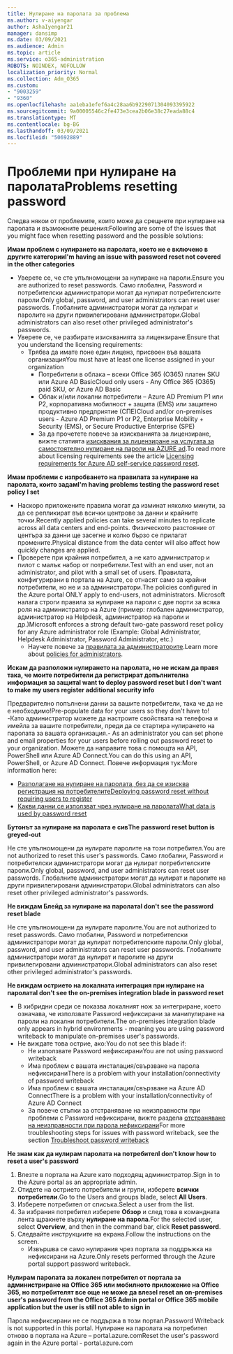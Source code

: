 ```yaml
---
title: Нулиране на паролата за проблема
ms.author: v-aiyengar
author: AshaIyengar21
manager: dansimp
ms.date: 03/09/2021
ms.audience: Admin
ms.topic: article
ms.service: o365-administration
ROBOTS: NOINDEX, NOFOLLOW
localization_priority: Normal
ms.collection: Adm_O365
ms.custom:
- "9003259"
- "9360"
ms.openlocfilehash: aa1eba1efef6a4c28aa6b9229071304093395922
ms.sourcegitcommit: 9a00005546c2fe473e3cea2b06e38c27eada88c4
ms.translationtype: MT
ms.contentlocale: bg-BG
ms.lasthandoff: 03/09/2021
ms.locfileid: "50692889"
---
```

# <a name="problems-resetting-password"></a><span data-ttu-id="9efac-102">Проблеми при нулиране на паролата</span><span class="sxs-lookup"><span data-stu-id="9efac-102">Problems resetting password</span></span>

<span data-ttu-id="9efac-103">Следва някои от проблемите, които може да срещнете при нулиране на паролата и възможните решения:</span><span class="sxs-lookup"><span data-stu-id="9efac-103">Following are some of the issues that you might face when resetting password and the possible solutions:</span></span>

<span data-ttu-id="9efac-104">**Имам проблем с нулирането на паролата, което не е включено в другите категории**</span><span class="sxs-lookup"><span data-stu-id="9efac-104">**I'm having an issue with password reset not covered in the other categories**</span></span>

- <span data-ttu-id="9efac-105">Уверете се, че сте упълномощени за нулиране на пароли.</span><span class="sxs-lookup"><span data-stu-id="9efac-105">Ensure you are authorized to reset passwords.</span></span> <span data-ttu-id="9efac-106">Само глобални, Password и потребителски администратори могат да нулират потребителските пароли.</span><span class="sxs-lookup"><span data-stu-id="9efac-106">Only global, password, and user administrators can reset user passwords.</span></span> <span data-ttu-id="9efac-107">Глобалните администратори могат да нулират и паролите на други привилегировани администратори.</span><span class="sxs-lookup"><span data-stu-id="9efac-107">Global administrators can also reset other privileged administrator's passwords.</span></span>
- <span data-ttu-id="9efac-108">Уверете се, че разбирате изискванията за лицензиране:</span><span class="sxs-lookup"><span data-stu-id="9efac-108">Ensure that you understand the licensing requirements:</span></span>
    - <span data-ttu-id="9efac-109">Трябва да имате поне един лиценз, присвоен във вашата организация</span><span class="sxs-lookup"><span data-stu-id="9efac-109">You must have at least one license assigned in your organization</span></span>
        - <span data-ttu-id="9efac-110">Потребители в облака – всеки Office 365 (O365) платен SKU или Azure AD Basic</span><span class="sxs-lookup"><span data-stu-id="9efac-110">Cloud only users - Any Office 365 (O365) paid SKU, or Azure AD Basic</span></span>
        - <span data-ttu-id="9efac-111">Облак и/или локални потребители – Azure AD Premium P1 или P2, корпоративна мобилност + защита (EMS) или защитено продуктивно предприятие (СПЕ)</span><span class="sxs-lookup"><span data-stu-id="9efac-111">Cloud and/or on-premises users - Azure AD Premium P1 or P2, Enterprise Mobility + Security (EMS), or Secure Productive Enterprise (SPE)</span></span>
        - <span data-ttu-id="9efac-112">За да прочетете повече за изискванията за лицензиране, вижте статията [изисквания за лицензиране на услугата за самостоятелно нулиране на пароли на AZURE ad](https://docs.microsoft.com/azure/active-directory/active-directory-passwords-licensing?WT.mc_id=Portal-Microsoft_Azure_Support).</span><span class="sxs-lookup"><span data-stu-id="9efac-112">To read more about licensing requirements see the article [Licensing requirements for Azure AD self-service password reset](https://docs.microsoft.com/azure/active-directory/active-directory-passwords-licensing?WT.mc_id=Portal-Microsoft_Azure_Support).</span></span>

<span data-ttu-id="9efac-113">**Имам проблеми с изпробването на правилата за нулиране на паролата, които задам**</span><span class="sxs-lookup"><span data-stu-id="9efac-113">**I'm having problems testing the password reset policy I set**</span></span>

- <span data-ttu-id="9efac-114">Наскоро приложените правила могат да изминат няколко минути, за да се репликират във всички центрове за данни и крайните точки.</span><span class="sxs-lookup"><span data-stu-id="9efac-114">Recently applied policies can take several minutes to replicate across all data centers and end-points.</span></span> <span data-ttu-id="9efac-115">Физическото разстояние от центъра за данни ще засегне и колко бързо се прилагат промените.</span><span class="sxs-lookup"><span data-stu-id="9efac-115">Physical distance from the data center will also affect how quickly changes are applied.</span></span>
- <span data-ttu-id="9efac-116">Проверете при крайния потребител, а не като администратор и пилот с малък набор от потребители.</span><span class="sxs-lookup"><span data-stu-id="9efac-116">Test with an end user, not an administrator, and pilot with a small set of users.</span></span> <span data-ttu-id="9efac-117">Правилата, конфигурирани в портала на Azure, се отнасят само за крайни потребители, но не и за администратори.</span><span class="sxs-lookup"><span data-stu-id="9efac-117">The policies configured in the Azure portal ONLY apply to end-users, not administrators.</span></span> <span data-ttu-id="9efac-118">Microsoft налага строги правила за нулиране на пароли с две порти за всяка роля на администратор на Azure (пример: глобален администратор, администратор на Helpdesk, администратор на пароли и др.)</span><span class="sxs-lookup"><span data-stu-id="9efac-118">Microsoft enforces a strong default two-gate password reset policy for any Azure administrator role (Example: Global Administrator, Helpdesk Administrator, Password Administrator, etc.)</span></span>
    - <span data-ttu-id="9efac-119">Научете повече за [правилата за администраторите](https://docs.microsoft.com/azure/active-directory/active-directory-passwords-policy?WT.mc_id=Portal-Microsoft_Azure_Support#administrator-password-policy-differences).</span><span class="sxs-lookup"><span data-stu-id="9efac-119">Learn more about [policies for administrators](https://docs.microsoft.com/azure/active-directory/active-directory-passwords-policy?WT.mc_id=Portal-Microsoft_Azure_Support#administrator-password-policy-differences).</span></span>

<span data-ttu-id="9efac-120">**Искам да разположи нулирането на паролата, но не искам да правя така, че моите потребители да регистрират допълнителна информация за защита**</span><span class="sxs-lookup"><span data-stu-id="9efac-120">**I want to deploy password reset but I don't want to make my users register additional security info**</span></span>

<span data-ttu-id="9efac-121">Предварително попълнени данни за вашите потребители, така че да не е необходимо!</span><span class="sxs-lookup"><span data-stu-id="9efac-121">Pre-populate data for your users so they don't have to!</span></span> <span data-ttu-id="9efac-122">-Като администратор можете да настроите свойствата на телефона и имейла за вашите потребители, преди да се стартира нулирането на паролата за вашата организация.</span><span class="sxs-lookup"><span data-stu-id="9efac-122">- As an administrator you can set phone and email properties for your users before rolling out password reset to your organization.</span></span> <span data-ttu-id="9efac-123">Можете да направите това с помощта на API, PowerShell или Azure AD Connect.</span><span class="sxs-lookup"><span data-stu-id="9efac-123">You can do this using an API, PowerShell, or Azure AD Connect.</span></span> <span data-ttu-id="9efac-124">Повече информация тук:</span><span class="sxs-lookup"><span data-stu-id="9efac-124">More information here:</span></span>
- [<span data-ttu-id="9efac-125">Разполагане на нулиране на паролата, без да се изисква регистрация на потребителите</span><span class="sxs-lookup"><span data-stu-id="9efac-125">Deploying password reset without requiring users to register</span></span>](https://docs.microsoft.com/azure/active-directory/active-directory-passwords-policy?WT.mc_id=Portal-Microsoft_Azure_Support#administrator-password-policy-differences)
- [<span data-ttu-id="9efac-126">Какви данни се използват чрез нулиране на паролата</span><span class="sxs-lookup"><span data-stu-id="9efac-126">What data is used by password reset</span></span>](https://docs.microsoft.com/azure/active-directory/active-directory-passwords-data?WT.mc_id=Portal-Microsoft_Azure_Support)

<span data-ttu-id="9efac-127">**Бутонът за нулиране на паролата е сив**</span><span class="sxs-lookup"><span data-stu-id="9efac-127">**The password reset button is greyed-out**</span></span>

<span data-ttu-id="9efac-128">Не сте упълномощени да нулирате паролите на този потребител.</span><span class="sxs-lookup"><span data-stu-id="9efac-128">You are not authorized to reset this user's passwords.</span></span> <span data-ttu-id="9efac-129">Само глобални, Password и потребителски администратори могат да нулират потребителските пароли.</span><span class="sxs-lookup"><span data-stu-id="9efac-129">Only global, password, and user administrators can reset user passwords.</span></span> <span data-ttu-id="9efac-130">Глобалните администратори могат да нулират и паролите на други привилегировани администратори.</span><span class="sxs-lookup"><span data-stu-id="9efac-130">Global administrators can also reset other privileged administrator's passwords.</span></span>

<span data-ttu-id="9efac-131">**Не виждам Блейд за нулиране на паролата**</span><span class="sxs-lookup"><span data-stu-id="9efac-131">**I don't see the password reset blade**</span></span>

<span data-ttu-id="9efac-132">Не сте упълномощени да нулирате паролите.</span><span class="sxs-lookup"><span data-stu-id="9efac-132">You are not authorized to reset passwords.</span></span> <span data-ttu-id="9efac-133">Само глобални, Password и потребителски администратори могат да нулират потребителските пароли.</span><span class="sxs-lookup"><span data-stu-id="9efac-133">Only global, password, and user administrators can reset user passwords.</span></span> <span data-ttu-id="9efac-134">Глобалните администратори могат да нулират и паролите на други привилегировани администратори.</span><span class="sxs-lookup"><span data-stu-id="9efac-134">Global administrators can also reset other privileged administrator's passwords.</span></span>

<span data-ttu-id="9efac-135">**Не виждам острието на локалната интеграция при нулиране на паролата**</span><span class="sxs-lookup"><span data-stu-id="9efac-135">**I don't see the on-premises integration blade in password reset**</span></span>

- <span data-ttu-id="9efac-136">В хибридни среди се показва локалният нож за интегриране, което означава, че използвате Password нефиксирани за манипулиране на пароли на локални потребители.</span><span class="sxs-lookup"><span data-stu-id="9efac-136">The on-premises integration blade only appears in hybrid environments - meaning you are using password writeback to manipulate on-premises user's passwords.</span></span>
- <span data-ttu-id="9efac-137">Не виждате това острие, ако:</span><span class="sxs-lookup"><span data-stu-id="9efac-137">You do not see this blade if:</span></span>
    - <span data-ttu-id="9efac-138">Не използвате Password нефиксирани</span><span class="sxs-lookup"><span data-stu-id="9efac-138">You are not using password writeback</span></span>
    - <span data-ttu-id="9efac-139">Има проблем с вашата инсталация/свързване на парола нефиксирани</span><span class="sxs-lookup"><span data-stu-id="9efac-139">There is a problem with your installation/connectivity of password writeback</span></span>
    - <span data-ttu-id="9efac-140">Има проблем с вашата инсталация/свързване на Azure AD Connect</span><span class="sxs-lookup"><span data-stu-id="9efac-140">There is a problem with your installation/connectivity of Azure AD Connect</span></span>
    - <span data-ttu-id="9efac-141">За повече стъпки за отстраняване на неизправности при проблеми с Password нефиксирани, вижте раздела [отстраняване на неизправности при парола нефиксирани](https://docs.microsoft.com/azure/active-directory/active-directory-passwords-data?WT.mc_id=Portal-Microsoft_Azure_Support)</span><span class="sxs-lookup"><span data-stu-id="9efac-141">For more troubleshooting steps for issues with password writeback, see the section [Troubleshoot password writeback](https://docs.microsoft.com/azure/active-directory/active-directory-passwords-data?WT.mc_id=Portal-Microsoft_Azure_Support)</span></span>

<span data-ttu-id="9efac-142">**Не знам как да нулирам паролата на потребител**</span><span class="sxs-lookup"><span data-stu-id="9efac-142">**I don't know how to reset a user's password**</span></span>

1. <span data-ttu-id="9efac-143">Влезте в портала на Azure като подходящ администратор.</span><span class="sxs-lookup"><span data-stu-id="9efac-143">Sign in to the Azure portal as an appropriate admin.</span></span>
1. <span data-ttu-id="9efac-144">Отидете на острието потребители и групи, изберете **всички потребители**.</span><span class="sxs-lookup"><span data-stu-id="9efac-144">Go to the Users and groups blade, select **All Users**.</span></span>
1. <span data-ttu-id="9efac-145">Изберете потребител от списъка.</span><span class="sxs-lookup"><span data-stu-id="9efac-145">Select a user from the list.</span></span>
1. <span data-ttu-id="9efac-146">За избрания потребител изберете **Обзор** и след това в командната лента щракнете върху **нулиране на парола**.</span><span class="sxs-lookup"><span data-stu-id="9efac-146">For the selected user, select **Overview**, and then in the command bar, click **Reset password**.</span></span>
1. <span data-ttu-id="9efac-147">Следвайте инструкциите на екрана.</span><span class="sxs-lookup"><span data-stu-id="9efac-147">Follow the instructions on the screen.</span></span>
    - <span data-ttu-id="9efac-148">Извършва се само нулирания чрез портала за поддръжка на нефиксирани на Azure.</span><span class="sxs-lookup"><span data-stu-id="9efac-148">Only resets performed through the Azure portal support password writeback.</span></span>

<span data-ttu-id="9efac-149">**Нулирам паролата за локален потребител от портала за администриране на Office 365 или мобилното приложение на Office 365, но потребителят все още не може да влезе**</span><span class="sxs-lookup"><span data-stu-id="9efac-149">**I reset an on-premises user's password from the Office 365 Admin portal or Office 365 mobile application but the user is still not able to sign in**</span></span>

<span data-ttu-id="9efac-150">Парола нефиксирани не се поддържа в този портал.</span><span class="sxs-lookup"><span data-stu-id="9efac-150">Password Writeback is not supported in this portal.</span></span> <span data-ttu-id="9efac-151">Нулиране на паролата на потребител отново в портала на Azure – portal.azure.com</span><span class="sxs-lookup"><span data-stu-id="9efac-151">Reset the user's password again in the Azure portal - portal.azure.com</span></span>

